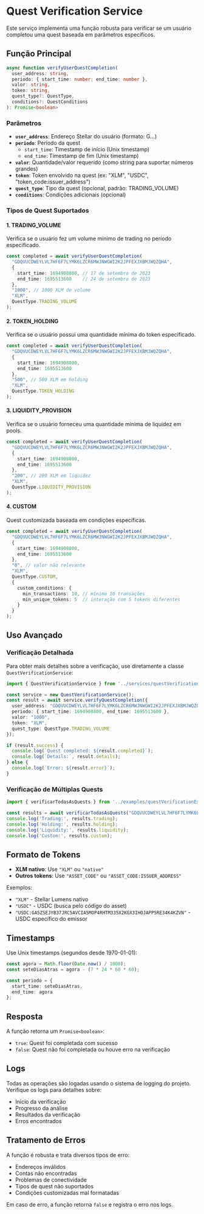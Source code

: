 # Quest Verification Service

Este serviço implementa uma função robusta para verificar se um usuário completou uma quest baseada em parâmetros específicos.

## Função Principal

```typescript
async function verifyUserQuestCompletion(
  user_address: string,
  periodo: { start_time: number; end_time: number },
  valor: string,
  token: string,
  quest_type?: QuestType,
  conditions?: QuestConditions
): Promise<boolean>
```

### Parâmetros

- **`user_address`**: Endereço Stellar do usuário (formato: G...)
- **`periodo`**: Período da quest
  - `start_time`: Timestamp de início (Unix timestamp)
  - `end_time`: Timestamp de fim (Unix timestamp)
- **`valor`**: Quantidade/valor requerido (como string para suportar números grandes)
- **`token`**: Token envolvido na quest (ex: "XLM", "USDC", "token_code:issuer_address")
- **`quest_type`**: Tipo da quest (opcional, padrão: TRADING_VOLUME)
- **`conditions`**: Condições adicionais (opcional)

### Tipos de Quest Suportados

#### 1. TRADING_VOLUME
Verifica se o usuário fez um volume mínimo de trading no período especificado.

```typescript
const completed = await verifyUserQuestCompletion(
  "GDQVUCDWEYLVL7HF6F7LYMK6LZCR6MWJNWGWI2K2JPFEXJXBMJWQZQHA",
  {
    start_time: 1694908800, // 17 de setembro de 2023
    end_time: 1695513600    // 24 de setembro de 2023
  },
  "1000", // 1000 XLM de volume
  "XLM",
  QuestType.TRADING_VOLUME
);
```

#### 2. TOKEN_HOLDING
Verifica se o usuário possui uma quantidade mínima do token especificado.

```typescript
const completed = await verifyUserQuestCompletion(
  "GDQVUCDWEYLVL7HF6F7LYMK6LZCR6MWJNWGWI2K2JPFEXJXBMJWQZQHA",
  {
    start_time: 1694908800,
    end_time: 1695513600
  },
  "500", // 500 XLM em holding
  "XLM",
  QuestType.TOKEN_HOLDING
);
```

#### 3. LIQUIDITY_PROVISION
Verifica se o usuário forneceu uma quantidade mínima de liquidez em pools.

```typescript
const completed = await verifyUserQuestCompletion(
  "GDQVUCDWEYLVL7HF6F7LYMK6LZCR6MWJNWGWI2K2JPFEXJXBMJWQZQHA",
  {
    start_time: 1694908800,
    end_time: 1695513600
  },
  "200", // 200 XLM em liquidez
  "XLM",
  QuestType.LIQUIDITY_PROVISION
);
```

#### 4. CUSTOM
Quest customizada baseada em condições específicas.

```typescript
const completed = await verifyUserQuestCompletion(
  "GDQVUCDWEYLVL7HF6F7LYMK6LZCR6MWJNWGWI2K2JPFEXJXBMJWQZQHA",
  {
    start_time: 1694908800,
    end_time: 1695513600
  },
  "0", // valor não relevante
  "XLM",
  QuestType.CUSTOM,
  {
    custom_conditions: {
      min_transactions: 10, // mínimo 10 transações
      min_unique_tokens: 5  // interação com 5 tokens diferentes
    }
  }
);
```

## Uso Avançado

### Verificação Detalhada
Para obter mais detalhes sobre a verificação, use diretamente a classe `QuestVerificationService`:

```typescript
import { QuestVerificationService } from '../services/questVerificationService';

const service = new QuestVerificationService();
const result = await service.verifyQuestCompletion({
  user_address: "GDQVUCDWEYLVL7HF6F7LYMK6LZCR6MWJNWGWI2K2JPFEXJXBMJWQZQHA",
  periodo: { start_time: 1694908800, end_time: 1695513600 },
  valor: "1000",
  token: "XLM",
  quest_type: QuestType.TRADING_VOLUME
});

if (result.success) {
  console.log(`Quest completed: ${result.completed}`);
  console.log(`Details:`, result.details);
} else {
  console.log(`Error: ${result.error}`);
}
```

### Verificação de Múltiplas Quests

```typescript
import { verificarTodasAsQuests } from '../examples/questVerificationExample';

const results = await verificarTodasAsQuests("GDQVUCDWEYLVL7HF6F7LYMK6LZCR6MWJNWGWI2K2JPFEXJXBMJWQZQHA");
console.log('Trading:', results.trading);
console.log('Holding:', results.holding);
console.log('Liquidity:', results.liquidity);
console.log('Custom:', results.custom);
```

## Formato de Tokens

- **XLM nativo**: Use `"XLM"` ou `"native"`
- **Outros tokens**: Use `"ASSET_CODE"` ou `"ASSET_CODE:ISSUER_ADDRESS"`

Exemplos:
- `"XLM"` - Stellar Lumens nativo
- `"USDC"` - USDC (busca pelo código do asset)
- `"USDC:GA5ZSEJYB37JRC5AVCIA5MOP4RHTM335X2KGX3IHOJAPP5RE34K4KZVN"` - USDC específico do emissor

## Timestamps

Use Unix timestamps (segundos desde 1970-01-01):

```typescript
const agora = Math.floor(Date.now() / 1000);
const seteDiasAtras = agora - (7 * 24 * 60 * 60);

const periodo = {
  start_time: seteDiasAtras,
  end_time: agora
};
```

## Resposta

A função retorna um `Promise<boolean>`:
- `true`: Quest foi completada com sucesso
- `false`: Quest não foi completada ou houve erro na verificação

## Logs

Todas as operações são logadas usando o sistema de logging do projeto. Verifique os logs para detalhes sobre:
- Início da verificação
- Progresso da análise
- Resultados da verificação
- Erros encontrados

## Tratamento de Erros

A função é robusta e trata diversos tipos de erro:
- Endereços inválidos
- Contas não encontradas
- Problemas de conectividade
- Tipos de quest não suportados
- Condições customizadas mal formatadas

Em caso de erro, a função retorna `false` e registra o erro nos logs.
